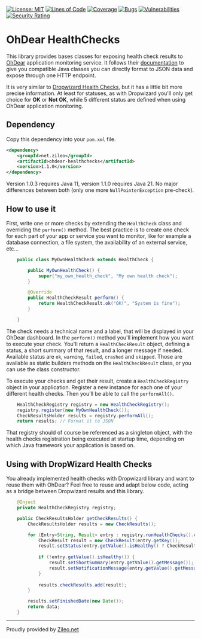 [![License: MIT](https://img.shields.io/badge/License-MIT-yellow.svg)](https://opensource.org/licenses/MIT) [![Lines of Code](https://sonarcloud.io/api/project_badges/measure?project=zileo-net_ohdear-healthchecks&metric=ncloc)](https://sonarcloud.io/summary/new_code?id=zileo-net_ohdear-healthchecks) [![Coverage](https://sonarcloud.io/api/project_badges/measure?project=zileo-net_ohdear-healthchecks&metric=coverage)](https://sonarcloud.io/summary/new_code?id=zileo-net_ohdear-healthchecks) [![Bugs](https://sonarcloud.io/api/project_badges/measure?project=zileo-net_ohdear-healthchecks&metric=bugs)](https://sonarcloud.io/summary/new_code?id=zileo-net_ohdear-healthchecks) [![Vulnerabilities](https://sonarcloud.io/api/project_badges/measure?project=zileo-net_ohdear-healthchecks&metric=vulnerabilities)](https://sonarcloud.io/summary/new_code?id=zileo-net_ohdear-healthchecks) [![Security Rating](https://sonarcloud.io/api/project_badges/measure?project=zileo-net_ohdear-healthchecks&metric=security_rating)](https://sonarcloud.io/summary/new_code?id=zileo-net_ohdear-healthchecks)

# OhDear HealthChecks

This library provides bases classes for exposing health check results to [OhDear](https://ohdear.app) application monitoring service. It follows their [documentation](https://ohdear.app/docs/features/application-health-monitoring) to give you compatible Java classes you can directly format to JSON data and expose through one HTTP endpoint.

It is very similar to [Dropwizard Health Checks](https://metrics.dropwizard.io/4.2.0/manual/healthchecks.html), but it has a little bit more precise information. At least for statuses, as with Dropwizard you'll only get choice for __OK__ or __Not OK__, while 5 different status are defined when using OhDear application monitoring.

## Dependency

Copy this dependency into your `pom.xml` file.

```xml
<dependency>
    <groupId>net.zileo</groupId>
    <artifactId>ohdear-healthchecks</artifactId>
    <version>1.1.0</version>
</dependency>
```

Version 1.0.3 requires Java 11, version 1.1.0 requires Java 21. No major differences between both (only one more `NullPointerException` pre-check).

## How to use it

First, write one or more checks by extending the `HealthCheck` class and overriding the `perform()` method. The best practice is to create one check for each part of your app or service you want to monitor, like for example a database connection, a file system, the availability of an external service, etc... 

```java
    public class MyOwnHealthCheck extends HealthCheck {

        public MyOwnHealthCheck() {
            super("my_own_health_check", "My own health check");
        }

        @Override
        public HealthCheckResult perform() {
            return HealthCheckResult.ok("OK!", "System is fine");
        }

    }
```

The check needs a technical name and a label, that will be displayed in your OhDear dashboard. In the `perform()` method you'll implement how you want to execute your check. You'll return a `HealthCheckResult` object, defining a status, a short summary of that result, and a longer message if needed. Available status are `ok`, `warning`, `failed`, `crashed` and `skipped`. Those are available as static builders methods on the `HealthCheckResult` class, or you can use the class constructor.

To execute your checks and get their result, create a `HealthCheckRegistry` object in your application. Register a new instance for each one of your different health checks. Then you'll be able to call the `performAll()`. 

```java
    HealthCheckRegistry registry = new HealthCheckRegistry();
    registry.register(new MyOwnHealthCheck());
    CheckResultsHolder results = registry.performAll();
    return results; // Format it to JSON
```

That registry should of course be referenced as a singleton object, with the health checks registration being executed at startup time, depending on which Java framework your application is based on.

## Using with DropWizard Health Checks

You already implemented health checks with Dropwizard library and want to reuse them with OhDear? Feel free to reuse and adapt below code, acting as a bridge between Dropwizard results and this library.

```java
    @Inject
    private HealthCheckRegistry registry;

    public CheckResultsHolder getCheckResults() {
        CheckResultsHolder results = new CheckResults();

        for (Entry<String, Result> entry : registry.runHealthChecks().entrySet()) {
            CheckResult result = new CheckResult(entry.getKey());
            result.setStatus(entry.getValue().isHealthy() ? CheckResultStatus.OK : CheckResultStatus.FAILED);
           
            if (!entry.getValue().isHealthy()) {
                result.setShortSummary(entry.getValue().getMessage());
                result.setNotificationMessage(entry.getValue().getMessage());
            }
           
            results.checkResults.add(result);
        }

        results.setFinishedDate(new Date());
        return data;
    }
```

---

Proudly provided by [Zileo.net](https://zileo.net)
